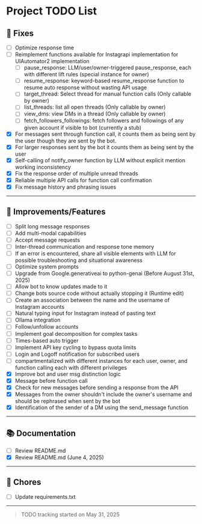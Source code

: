 # Project TODO List

## 🐞 Fixes
- [ ] Optimize response time
- [ ] Reimplement functions available for Instagrapi implementation for UIAutomator2 implementation
    - [ ] pause_response: LLM/user/owner-triggered pause_response, each with different lift rules (special instance for owner)
    - [ ] resume_response: keyword-based resume_response function to resume auto response without wasting API usage 
    - [ ] target_thread: Select thread for manual function calls (Only callable by owner)
    - [ ] list_threads: list all open threads (Only callable by owner)
    - [ ] view_dms: view DMs in a thread (Only callable by owner)
    - [ ] fetch_followers_followings: fetch followers and followings of any given account if visible to bot (currently a stub)
- [x] For messages sent through function call, it counts them as being sent by the user though they are sent by the bot.
- [x] For larger responses sent by the bot it counts them as being sent by the user
- [x] Self-calling of notify_owner function by LLM without explicit mention working inconsistency
- [x] Fix the response order of multiple unread threads
- [x] Reliable multiple API calls for function call confirmation
- [x] Fix message history and phrasing issues

---

## 🔧 Improvements/Features
- [ ] Split long message responses
- [ ] Add multi-modal capabilities
- [ ] Accept message requests
- [ ] Inter-thread communication and response tone memory 
- [ ] If an error is encountered, share all visible elements with LLM for possible troubleshooting and situational awareness 
- [ ] Optimize system prompts
- [ ] Upgrade from Google.generativeai to python-genai (Before August 31st, 2025) 
- [ ] Allow bot to know updates made to it
- [ ] Change bots source code without actually stopping it (Runtime edit)
- [ ] Create an association between the name and the username of Instagram accounts 
- [ ] Natural typing input for Instagram instead of pasting text 
- [ ] Ollama integration
- [ ] Follow/unfollow accounts
- [ ] Implement goal decomposition for complex tasks
- [ ] Times-based auto trigger
- [ ] Implement API key cycling to bypass quota limits
- [ ] Login and Logoff notification for subscribed users
- [ ] compartmentalized with different instances for each user, owner, and function calling each with different privileges
- [x] Improve bot and user msg distinction logic 
- [x] Message before function call
- [x] Check for new messages before sending a response from the API
- [x] Messages from the owner shouldn't include the owner's username and should be rephrased when sent by the bot
- [x] Identification of the sender of a DM using the send_message function 

---

## 📚 Documentation
- [ ] Review README.md 
- [x] Review README.md (June 4, 2025)

---

## 🧹 Chores
- [ ] Update requirements.txt

---

> TODO tracking started on May 31, 2025

